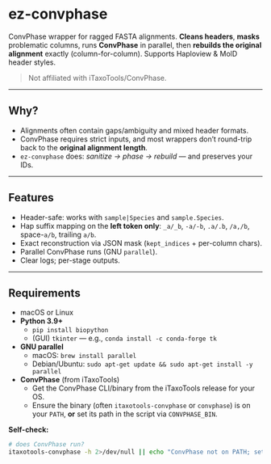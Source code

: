 # ez-convphase

ConvPhase wrapper for ragged FASTA alignments. **Cleans headers**, **masks** problematic columns, runs **ConvPhase** in parallel, then **rebuilds the original alignment** exactly (column-for-column). Supports Haploview & MolD header styles.

> Not affiliated with iTaxoTools/ConvPhase.

---

## Why?

- Alignments often contain gaps/ambiguity and mixed header formats.
- ConvPhase requires strict inputs, and most wrappers don’t round-trip back to the **original alignment length**.
- `ez-convphase` does: *sanitize → phase → rebuild* — and preserves your IDs.

---

## Features

- Header-safe: works with `sample|Species` and `sample.Species`.
- Hap suffix mapping on the **left token only**: `_a/_b`, `-a/-b`, `.a/.b`, `/a,/b`, space-`a/b`, trailing `a/b`.
- Exact reconstruction via JSON mask (`kept_indices` + per-column chars).
- Parallel ConvPhase runs (GNU `parallel`).
- Clear logs; per-stage outputs.

---

## Requirements

- macOS or Linux
- **Python 3.9+**
  - `pip install biopython`
  - (GUI) `tkinter` — e.g., `conda install -c conda-forge tk`
- **GNU parallel**
  - macOS: `brew install parallel`
  - Debian/Ubuntu: `sudo apt-get update && sudo apt-get install -y parallel`
- **ConvPhase** (from iTaxoTools)
  - Get the ConvPhase CLI/binary from the iTaxoTools release for your OS.
  - Ensure the binary (often `itaxotools-convphase` or `convphase`) is on your `PATH`, **or** set its path in the script via `CONVPHASE_BIN`.

**Self-check:**
```bash
# does ConvPhase run?
itaxotools-convphase -h 2>/dev/null || echo "ConvPhase not on PATH; set CONVPHASE_BIN in the script"

